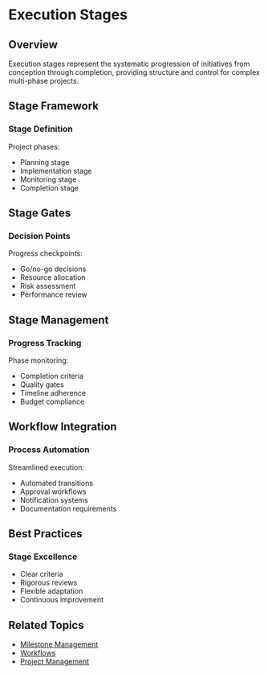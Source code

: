 # Execution Stages

## Overview

Execution stages represent the systematic progression of initiatives from conception through completion, providing structure and control for complex multi-phase projects.

## Stage Framework

### Stage Definition

Project phases:

- Planning stage
- Implementation stage
- Monitoring stage
- Completion stage

## Stage Gates

### Decision Points

Progress checkpoints:

- Go/no-go decisions
- Resource allocation
- Risk assessment
- Performance review

## Stage Management

### Progress Tracking

Phase monitoring:

- Completion criteria
- Quality gates
- Timeline adherence
- Budget compliance

## Workflow Integration

### Process Automation

Streamlined execution:

- Automated transitions
- Approval workflows
- Notification systems
- Documentation requirements

## Best Practices

### Stage Excellence

- Clear criteria
- Rigorous reviews
- Flexible adaptation
- Continuous improvement

## Related Topics

- [Milestone Management](milestones.md)
- [Workflows](workflows.md)
- [Project Management](../portfolio/projects.md)
